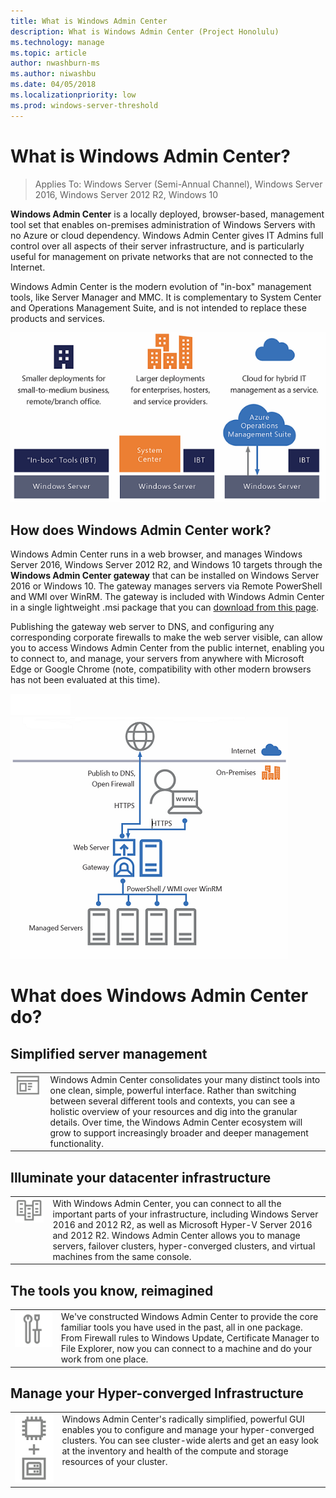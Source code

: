 ```yaml
---
title: What is Windows Admin Center
description: What is Windows Admin Center (Project Honolulu)
ms.technology: manage
ms.topic: article
author: nwashburn-ms
ms.author: niwashbu
ms.date: 04/05/2018
ms.localizationpriority: low
ms.prod: windows-server-threshold
---
```


# What is Windows Admin Center?

>Applies To: Windows Server (Semi-Annual Channel), Windows Server 2016, Windows Server 2012 R2, Windows 10

<b>Windows Admin Center</b> is a locally deployed, browser-based, management tool set that enables on-premises administration of Windows Servers with no Azure or cloud dependency. Windows Admin Center gives IT Admins full control over all aspects of their server infrastructure, and is particularly useful for management on private networks that are not connected to the Internet.

Windows Admin Center is the modern evolution of "in-box" management tools, like Server Manager and MMC. It is complementary to System Center and Operations Management Suite, and is not intended to replace these products and services.

![](../../media/honolulu-ga/wac-deploy-graphic.png)

## How does Windows Admin Center work?

Windows Admin Center runs in a web browser, and manages Windows Server 2016, Windows Server 2012 R2, and Windows 10 targets through the <b>Windows Admin Center gateway</b> that can be installed on Windows Server 2016 or Windows 10. The gateway manages servers via Remote PowerShell and WMI over WinRM.  The gateway is included with Windows Admin Center in a single lightweight .msi package that you can [download from this page](https://aka.ms/WindowsAdminCenter).

Publishing the gateway web server to DNS, and configuring any corresponding corporate firewalls to make the web server visible, can allow you to access Windows Admin Center from the public internet, enabling you to connect to, and manage, your servers from anywhere with Microsoft Edge or Google Chrome (note, compatibility with other modern browsers has not been evaluated at this time).

![](../../media/honolulu-ga/spacer1.png)![](../../media/honolulu-ga/architecture.png)

# What does Windows Admin Center do?

## Simplified server management

<table>
    <tr>
        <td style="vertical-align: top;">
            <img src="../../media/honolulu-ga/what-is-icon1.png" width="300" alt="Icon representing app window"> 
        </td>
        <td style="vertical-align: top;">
Windows Admin Center consolidates your many distinct tools into one clean, simple, powerful interface.  Rather than switching between several different tools and contexts, you can see a holistic overview of your resources and dig into the granular details.  Over time, the Windows Admin Center ecosystem will grow to support increasingly broader and deeper management functionality.
        </td>
    </tr>
</table>

## Illuminate your datacenter infrastructure

<table>
    <tr>
        <td style="vertical-align: top;">
            <img src="../../media/honolulu-ga/what-is-icon2.png" width="300" alt="Icon representing app window"> 
        </td>
        <td style="vertical-align: top;">
With Windows Admin Center, you can connect to all the important parts of your infrastructure, including Windows Server 2016 and 2012 R2, as well as Microsoft Hyper-V Server 2016 and 2012 R2.  Windows Admin Center allows you to manage servers, failover clusters, hyper-converged clusters, and virtual machines from the same console.
        </td>
    </tr>
</table>

## The tools you know, reimagined

<table>
    <tr>
        <td style="vertical-align: top;">
            <img src="../../media/honolulu-ga/what-is-icon3.png" width="300" alt="Icon representing app window"> 
        </td>
        <td style="vertical-align: top;">
We've constructed Windows Admin Center to provide the core familiar tools you have used in the past, all in one package.  From Firewall rules to Windows Update, Certificate Manager to File Explorer, now you can connect to a machine and do your work from one place.
        </td>
    </tr>
</table>


## Manage your Hyper-converged Infrastructure

<table>
    <tr>
        <td style="vertical-align: top;">
            <img src="../../media/honolulu-ga/what-is-icon4.png" width="300" alt="Icon representing app window"> 
        </td>
        <td style="vertical-align: top;">
Windows Admin Center's radically simplified, powerful GUI enables you to configure and manage your hyper-converged clusters.  You can see cluster-wide alerts and get an easy look at the inventory and health of the compute and storage resources of your cluster.
        </td>
    </tr>
</table>

